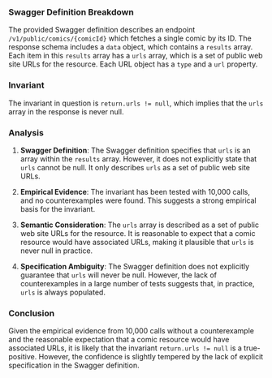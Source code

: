 ### Swagger Definition Breakdown

The provided Swagger definition describes an endpoint `/v1/public/comics/{comicId}` which fetches a single comic by its ID. The response schema includes a `data` object, which contains a `results` array. Each item in this `results` array has a `urls` array, which is a set of public web site URLs for the resource. Each URL object has a `type` and a `url` property.

### Invariant

The invariant in question is `return.urls != null`, which implies that the `urls` array in the response is never null.

### Analysis

1. **Swagger Definition**: The Swagger definition specifies that `urls` is an array within the `results` array. However, it does not explicitly state that `urls` cannot be null. It only describes `urls` as a set of public web site URLs.

2. **Empirical Evidence**: The invariant has been tested with 10,000 calls, and no counterexamples were found. This suggests a strong empirical basis for the invariant.

3. **Semantic Consideration**: The `urls` array is described as a set of public web site URLs for the resource. It is reasonable to expect that a comic resource would have associated URLs, making it plausible that `urls` is never null in practice.

4. **Specification Ambiguity**: The Swagger definition does not explicitly guarantee that `urls` will never be null. However, the lack of counterexamples in a large number of tests suggests that, in practice, `urls` is always populated.

### Conclusion

Given the empirical evidence from 10,000 calls without a counterexample and the reasonable expectation that a comic resource would have associated URLs, it is likely that the invariant `return.urls != null` is a true-positive. However, the confidence is slightly tempered by the lack of explicit specification in the Swagger definition.

